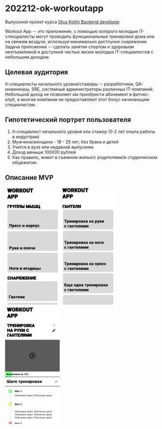 # 202212-ok-workoutapp

Выпускной проект курса [Otus Kotlin Backend developer](https://otus.ru/lessons/kotlin/?int_source=courses_catalog&int_term=programming).

Workout App -- это приложение, с помощью которого молодые IT-спекциалисты могут проводить 
функциональные тренировки дома или на свежем воздухе, используя минимально достпуное снаряжение.
Задача приложения -- сделать занятия спортом и здоровьем неотъемлемой и доступной частью жизни молодых IT-специалистов с небольшим доходом.

## Целевая аудитория 
It-специалисты начального уровня/стажеры -- разработчики, QA-инжененры, SRE, системные администраторы различных IT-компаний.
Небольшой доход не позволяет им приобрести абонемент в фитнес-клуб, а многие компании не предоставляют этот бонус
начинающим специалистам. 

## Гипотетический портрет пользователя
1. It-специалист начального уровня или стажер (0-2 лет опыта работы в индустрии)
2. Мужчина/женщина - 18 - 25 лет, без брака и детей
3. Учится в вузе или недавний выпускник
4. Доход меньше 100000 рублей
5. Как правило, живет в съемном жилье/с родителями/в студенческом общежитии.

## Описание MVP

<p float="left">
    <img src="img/WorkoutApp_main_screen.png" alt="Главный экран" width="180">
    <img src="img/WorkoutApp_section_screen.png" alt="Экран секции" width="180">
    <img src="img/WorkoutApp_workout_screen.png" alt="Экран тренировки" width="180">
</p>
